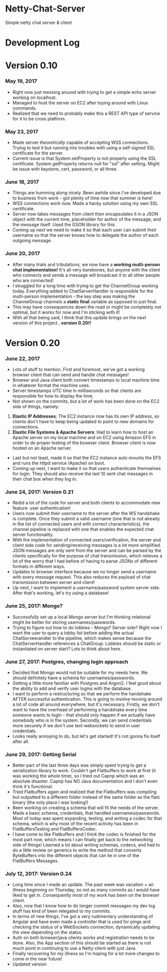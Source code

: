 # Netty-Chat-Server
Simple netty chat server &amp; client

# Development Log

# Version 0.10 
### May 19, 2017
 - Right now just messing around with trying to get a simple echo server working on localhost.
 - Managed to host the server on EC2 after toying around with Linux commands.
 - Realized that we need to probably make this a REST API type of service for it to be cross platform.

### May 23, 2017
 - Made server *theoretically* capable of accepting WSS connections. Trying to test it but running into troubles with using a self-signed  SSL certificate for the server.
 - Current issue is that System.setProperty is not properly using the SSL certificate. System.getProperty returns null for "ssl" after setting. Might be issue with keystore, cert, password, or all three.

### June 18, 2017
 - Things are humming along nicely. Been awhile since I've developed due to business from work - got plenty of time now that summer is here!
 - WSS connections work now. Made a hacky solution using my own SSL certificate.
 - Server now takes messages from client then encapsulates it in a JSON object with the current time, placeholder for author of the message, and the message itself. Used the GSON library for this.
 - Coming up next we need to make it so that each user can submit their username so that the server knows how to delegate the author of each outgoing message. 
 
### June 20, 2017
 - After many trials and tribulations, we now have a **working multi-person chat implementation!** It's all very barebones, but anyone with the client who connects and sends a message will broadcast it to all other people who are connected!
 - I struggled for a long time with trying to get the ChannelGroup working today. Everything added to ChatServerHandler is responsible for the multi-person implementation - the key step was making the ChannelGroup channels a **static final** variable as opposed to just final. 
 - This may have consequences down the road or might be completely not optimal, but it works for now and I'm sticking with it!
 - With all that being said, I think that this update brings on the next version of this project...**version 0.20!!**
 
 # Version 0.20

### June 22, 2017
 - Lots of stuff to mention. First and foremost, we've got a working browser client that can send and handle chat messages! 
 - Browser and Java client both convert timestamps to local machine time in whatever format the machine uses.
 - Server timestamps UTC time in milliseconds so that clients are responsible for how to display the time.
 - Not shown on the commits, but a lot of work has been done on the EC2 side of things, namely:
 1. **Elastic IP Addresses**: The EC2 instance now has its own IP address, so clients don't have to keep being updated to point to new domains for connections.
 2. **Elastic File Systems & Apache Servers**: Had to learn how to host an Apache server on my local machine and on EC2 using Amazon EFS in order to do proper testing of the browser client. Browser client is now hosted on an Apache server.
 - Last but not least, made it so that the EC2 instance auto mounts the EFS and runs the httpd service (Apache) on boot.
 - Coming up next, I want to make it so that users authenticate themselves for login. They should also receive the last 10 sent chat messages in their chat box when they log in.
 
 ### June 24, 2017: Version 0.21
 - Redid a lot of the code for server and both clients to accommodate new feature: user authentication!
 - Users now submit their username to the server after the WS handshake is complete. Once they submit a valid username (one that is not already in the list of connected users and with correct characteristics), the channel pipeline is replaced with one that enables the expected chat server functionality.
 - With the implementation of connected users/verification, the server and client side code for sending/receiving messages is a lot more simplified. JSON messages are only sent from the server and can be parsed by the clients specifically for the purpose of chat transmission, which relieves a lot of the worry that I had before of having to parse JSONs of different formats in different ways.
 - Updates to browser interface because we no longer send a username with every message request. This also reduces the payload of chat transmission between server and client!
 - Up next, I want to implement a username/password system server side. After that's working, let's try using a database!
 
 ### June 25, 2017: Mongo?
 - Successfully set up a local Mongo server but I'm thinking relational might be better for storing usernames/passwords.
 - Trying to figure out how to do lobbies - Mongo? Server side? Right now I want the user to query a lobby list before adding the actual ChatServeerandler to the pipeline, which makes sense because the ChatServerHandler references a ChatGroup. Lobbies should be static or instantiated on server start? Lots to think about here.

### June 27, 2017: Postgres, changing login approach
 - Decided that Mongo would not be suitable for my needs here. We should definitely have a schema for usernames/passwords.
 - Getting a little more familiar with Postgres and Argon2. I feel good about the ability to add and verify user logins with the database. 
 - I want to perform a restructuring so that we perform the handshake AFTER successful authentication. This is going to involve moving around a lot of code all around everywhere, but it's necessary. Firstly, we don't want to have the overhead of performing a handshake every time someone wants to login - that should only happen if we actually have somebody who is in the system. Secondly, we can send credentials more securely if we don't use text websockets to send in user credentials.
 - Looks really annoying to do, but let's get started! It's not gonna fix itself after all.
 
 ### June 29, 2017: Getting Serial
 - Better part of the last three days was simply spent trying to get a serialization library to work. Couldn't get Flatbuffers to work at first (it was working the whole time), so I tried out Capnp which was an absolute disaster. Capnp has NO Java documentation and I don't even think it's functional.
 - Tried Flatbuffers again and realized that the Flatbuffers was compiling but outputted to a different folder instead of the same folder as the flatc binary (the only place I was looking!)
 - Been working on creating a schema that will fit the needs of the server. Made a basic schema, credentials, that handled usernames/passwords. Most of today was spent expanding, testing, and writing a codec for that schema, which is why most of the recent activity has been in FlatBuffersTesting and FlatBuffersCodec.
 - I have come to like Flatbuffers and I think the codec is finished for the most part now, which means I can finally get back to the networking side of things! Learned a lot about writing schemas, codecs, and had to do a little review on generics to write the method that converts ByteBuffers into the different objects that can lie in one of the FlatBuffers Messages.

### July 12, 2017: Version 0.24
 - Long time since I made an update. The past week was vacation + an illness beginning on Thursday, so not as many commits as I would have liked to get in. Consequently most of my work has been on the browser client.
 - Also, now that I know how to do longer commit messages my dev log stuff has kind of been relegated to my commits.
 - In terms of new things, I've got a very rudimentary understanding of Angular and have even made a controller that is used for pings and checking the status of a WebSockets connection, dynamically updating the view depending on the status.
 - Auth on both browser/java clients works and registration needs to be done. Also, the App section of this should be started as there is not much point in continuing to use a Netty client with just Java.
 - Finally recovering for my illness so I'm hoping for a lot more changes to come in the near future!
 - Updated version
